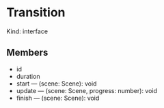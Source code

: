 # Transition

Kind: interface

## Members

- id
- duration
- start — (scene: Scene): void
- update — (scene: Scene, progress: number): void
- finish — (scene: Scene): void
